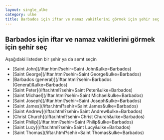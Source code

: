 ```yaml
---
layout: single_ulke
category: ulke
title: Barbados için iftar ve namaz vakitlerini görmek için şehir seç
---
```



## Barbados için iftar ve namaz vakitlerini görmek için şehir seç

Aşağıdaki listeden bir şehir ya da semt seçin


* [Saint John](/iftar.html?sehir=Saint John&ulke=Barbados)
* [Saint George](/iftar.html?sehir=Saint George&ulke=Barbados)
* [Barbados (general)](/iftar.html?sehir=Barbados (General)&ulke=Barbados)
* [Saint Peter](/iftar.html?sehir=Saint Peter&ulke=Barbados)
* [Saint Michael](/iftar.html?sehir=Saint Michael&ulke=Barbados)
* [Saint Joseph](/iftar.html?sehir=Saint Joseph&ulke=Barbados)
* [Saint James](/iftar.html?sehir=Saint James&ulke=Barbados)
* [Saint Andrew](/iftar.html?sehir=Saint Andrew&ulke=Barbados)
* [Christ Church](/iftar.html?sehir=Christ Church&ulke=Barbados)
* [Saint Philip](/iftar.html?sehir=Saint Philip&ulke=Barbados)
* [Saint Lucy](/iftar.html?sehir=Saint Lucy&ulke=Barbados)
* [Saint Thomas](/iftar.html?sehir=Saint Thomas&ulke=Barbados)
